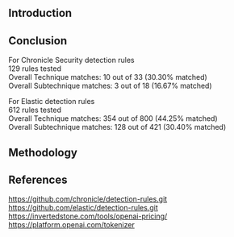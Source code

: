 ## Introduction

## Conclusion 

For Chronicle Security detection rules  
129 rules tested  
Overall Technique matches: 10 out of 33 (30.30% matched)  
Overall Subtechnique matches: 3 out of 18 (16.67% matched)  

For Elastic detection rules  
612 rules tested  
Overall Technique matches: 354 out of 800 (44.25% matched)  
Overall Subtechnique matches: 128 out of 421 (30.40% matched)  

## Methodology

## References
https://github.com/chronicle/detection-rules.git  
https://github.com/elastic/detection-rules.git  
https://invertedstone.com/tools/openai-pricing/  
https://platform.openai.com/tokenizer  